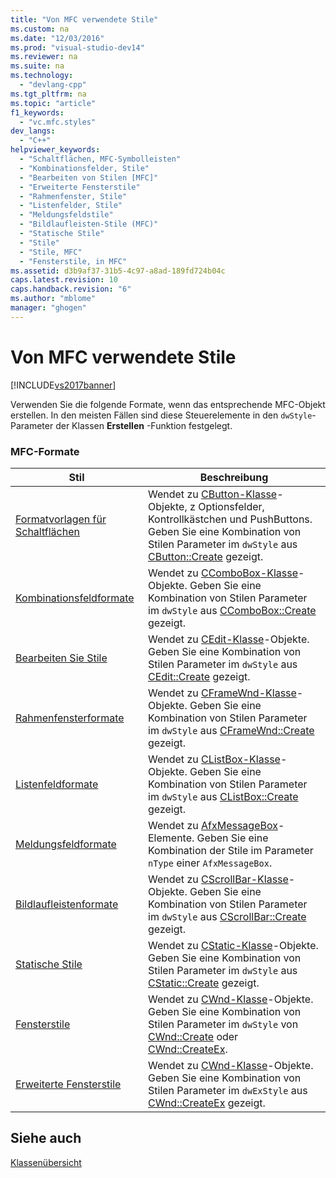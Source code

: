 ```yaml
---
title: "Von MFC verwendete Stile"
ms.custom: na
ms.date: "12/03/2016"
ms.prod: "visual-studio-dev14"
ms.reviewer: na
ms.suite: na
ms.technology: 
  - "devlang-cpp"
ms.tgt_pltfrm: na
ms.topic: "article"
f1_keywords: 
  - "vc.mfc.styles"
dev_langs: 
  - "C++"
helpviewer_keywords: 
  - "Schaltflächen, MFC-Symbolleisten"
  - "Kombinationsfelder, Stile"
  - "Bearbeiten von Stilen [MFC]"
  - "Erweiterte Fensterstile"
  - "Rahmenfenster, Stile"
  - "Listenfelder, Stile"
  - "Meldungsfeldstile"
  - "Bildlaufleisten-Stile (MFC)"
  - "Statische Stile"
  - "Stile"
  - "Stile, MFC"
  - "Fensterstile, in MFC"
ms.assetid: d3b9af37-31b5-4c97-a8ad-189fd724b04c
caps.latest.revision: 10
caps.handback.revision: "6"
ms.author: "mblome"
manager: "ghogen"
---
```

# Von MFC verwendete Stile
[!INCLUDE[vs2017banner](../../assembler/inline/includes/vs2017banner.md)]

Verwenden Sie die folgende Formate, wenn das entsprechende MFC\-Objekt erstellen.  In den meisten Fällen sind diese Steuerelemente in den `dwStyle`\-Parameter der Klassen **Erstellen** \-Funktion festgelegt.  
  
### MFC\-Formate  
  
|Stil|**Beschreibung**|  
|----------|----------------------|  
|[Formatvorlagen für Schaltflächen](../../mfc/reference/button-styles.md)|Wendet zu [CButton\-Klasse](../../mfc/reference/cbutton-class.md)\-Objekte, z Optionsfelder, Kontrollkästchen und PushButtons.  Geben Sie eine Kombination von Stilen Parameter im `dwStyle` aus [CButton::Create](../Topic/CButton::Create.md) gezeigt.|  
|[Kombinationsfeldformate](../../mfc/reference/combo-box-styles.md)|Wendet zu [CComboBox\-Klasse](../../mfc/reference/ccombobox-class.md)\-Objekte.  Geben Sie eine Kombination von Stilen Parameter im `dwStyle` aus [CComboBox::Create](../Topic/CComboBox::Create.md) gezeigt.|  
|[Bearbeiten Sie Stile](../../mfc/reference/edit-styles.md)|Wendet zu [CEdit\-Klasse](../../mfc/reference/cedit-class.md)\-Objekte.  Geben Sie eine Kombination von Stilen Parameter im `dwStyle` aus [CEdit::Create](../Topic/CEdit::Create.md) gezeigt.|  
|[Rahmenfensterformate](../../mfc/reference/frame-window-styles-mfc.md)|Wendet zu [CFrameWnd\-Klasse](../../mfc/reference/cframewnd-class.md)\-Objekte.  Geben Sie eine Kombination von Stilen Parameter im `dwStyle` aus [CFrameWnd::Create](../Topic/CFrameWnd::Create.md) gezeigt.|  
|[Listenfeldformate](../../mfc/reference/list-box-styles.md)|Wendet zu [CListBox\-Klasse](../../mfc/reference/clistbox-class.md)\-Objekte.  Geben Sie eine Kombination von Stilen Parameter im `dwStyle` aus [CListBox::Create](../Topic/CListBox::Create.md) gezeigt.|  
|[Meldungsfeldformate](../../mfc/reference/message-box-styles.md)|Wendet zu [AfxMessageBox](../Topic/AfxMessageBox.md)\-Elemente.  Geben Sie eine Kombination der Stile im Parameter `nType` einer `AfxMessageBox`.|  
|[Bildlaufleistenformate](../../mfc/reference/scroll-bar-styles.md)|Wendet zu [CScrollBar\-Klasse](../../mfc/reference/cscrollbar-class.md)\-Objekte.  Geben Sie eine Kombination von Stilen Parameter im `dwStyle` aus [CScrollBar::Create](../Topic/CScrollBar::Create.md) gezeigt.|  
|[Statische Stile](../../mfc/reference/static-styles.md)|Wendet zu [CStatic\-Klasse](../../mfc/reference/cstatic-class.md)\-Objekte.  Geben Sie eine Kombination von Stilen Parameter im `dwStyle` aus [CStatic::Create](../Topic/CStatic::Create.md) gezeigt.|  
|[Fensterstile](../../mfc/reference/window-styles.md)|Wendet zu [CWnd\-Klasse](../../mfc/reference/cwnd-class.md)\-Objekte.  Geben Sie eine Kombination von Stilen Parameter im `dwStyle` von [CWnd::Create](../Topic/CWnd::Create.md) oder [CWnd::CreateEx](../Topic/CWnd::CreateEx.md).|  
|[Erweiterte Fensterstile](../../mfc/reference/extended-window-styles.md)|Wendet zu [CWnd\-Klasse](../../mfc/reference/cwnd-class.md)\-Objekte.  Geben Sie eine Kombination von Stilen Parameter im `dwExStyle` aus [CWnd::CreateEx](../Topic/CWnd::CreateEx.md) gezeigt.|  
  
## Siehe auch  
 [Klassenübersicht](../../mfc/class-library-overview.md)